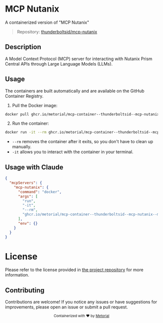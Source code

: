 
# MCP Nutanix

A containerized version of "MCP Nutanix"

> Repository: [thunderboltsid/mcp-nutanix](https://github.com/thunderboltsid/mcp-nutanix)

## Description

A Model Context Protocol (MCP) server for interacting with Nutanix Prism Central APIs through Large Language Models (LLMs).


## Usage

The containers are built automatically and are available on the GitHub Container Registry.

1. Pull the Docker image:

```bash
docker pull ghcr.io/metorial/mcp-container--thunderboltsid--mcp-nutanix--mcp-nutanix
```

2. Run the container:

```bash
docker run -it --rm ghcr.io/metorial/mcp-container--thunderboltsid--mcp-nutanix--mcp-nutanix 
```

- `--rm` removes the container after it exits, so you don't have to clean up manually.
- `-it` allows you to interact with the container in your terminal.



## Usage with Claude

```json
{
  "mcpServers": {
    "mcp-nutanix": {
      "command": "docker",
      "args": [
        "run",
        "-it",
        "--rm",
        "ghcr.io/metorial/mcp-container--thunderboltsid--mcp-nutanix--mcp-nutanix"
      ],
      "env": {}
    }
  }
}
```

# License

Please refer to the license provided in [the project repository](https://github.com/thunderboltsid/mcp-nutanix) for more information.

## Contributing

Contributions are welcome! If you notice any issues or have suggestions for improvements, please open an issue or submit a pull request.

<div align="center">
  <sub>Containerized with ❤️ by <a href="https://metorial.com">Metorial</a></sub>
</div>
  